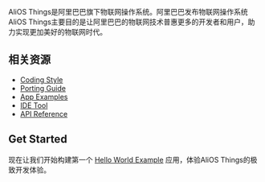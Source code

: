 AliOS Things是阿里巴巴旗下物联网操作系统。阿里巴巴发布物联网操作系统AliOS Things主要目的是让阿里巴巴的物联网技术普惠更多的开发者和用户，助力实现更加美好的物联网时代。

## 相关资源
* [Coding Style](https://github.com/alibaba/AliOS-Things/wiki/AliOS-Things-Coding-Style-Guide)
* [Porting Guide](https://github.com/alibaba/AliOS-Things/wiki/AliOS-Things-Porting-Guide)
* [App Examples](https://github.com/alibaba/AliOS-Things/wiki/AliOS-Things-APP-DEV-Guide)
* [IDE Tool](https://github.com/alibaba/AliOS-Things/wiki/AliOS-Things-Studio)
* [API Reference](https://github.com/alibaba/AliOS-Things/wiki/AliOS-Things-Porting-Guide)

## Get Started  
现在让我们开始构建第一个 [Hello World Example](https://github.com/alibaba/AliOS-Things/wiki/AliOS-Things-APP-DEV-Guide) 应用，体验AliOS Things的极致开发体验。